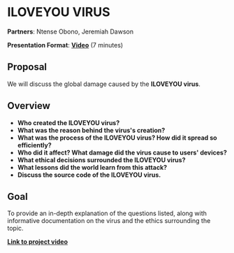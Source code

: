 # ILOVEYOU VIRUS

**Partners**: Ntense Obono, Jeremiah Dawson

**Presentation Format**: **[Video](https://drive.google.com/file/d/1Xf7mdzJZLfanMJofpP4COjMnNpzfBvkb/view?usp=sharing)** (7 minutes)

## Proposal
We will discuss the global damage caused by the **ILOVEYOU virus**.

## Overview
- **Who created the ILOVEYOU virus?**
- **What was the reason behind the virus's creation?**
- **What was the process of the ILOVEYOU virus? How did it spread so efficiently?**
- **Who did it affect? What damage did the virus cause to users' devices?**
- **What ethical decisions surrounded the ILOVEYOU virus?**
- **What lessons did the world learn from this attack?**
- **Discuss the source code of the ILOVEYOU virus.**

## Goal
To provide an in-depth explanation of the questions listed, along with informative documentation on the virus and the ethics surrounding the topic.

[**Link to project video**](https://drive.google.com/file/d/1Xf7mdzJZLfanMJofpP4COjMnNpzfBvkb/view?usp=sharing)

